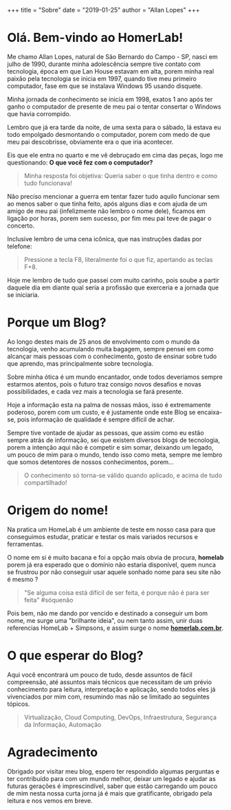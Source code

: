 +++
title = "Sobre"
date = "2019-01-25"
author = "Allan Lopes"
+++

# Olá. Bem-vindo ao HomerLab!

Me chamo Allan Lopes, natural de São Bernardo do Campo - SP, nasci em julho de 1990, durante minha adolescência sempre tive contato com tecnologia, época em que Lan House estavam em alta, porem minha real paixão pela tecnologia se inicia em 1997, quando tive meu primeiro computador, fase em que se instalava Windows 95 usando disquete.

Minha jornada de conhecimento se inicia em 1998, exatos 1 ano após ter ganho o computador de presente de meu pai o tentar consertar o Windows que havia corrompido.

Lembro que já era tarde da noite, de uma sexta para o sábado, lá estava eu todo empolgado desmontando o computador, porem com medo de que meu pai descobrisse, obviamente era o que iria acontecer.

Eis que ele entra no quarto e me vê debruçado em cima das peças, logo me questionando: **O que você fez com o computador?**

> Minha resposta foi objetiva: Queria saber o que tinha dentro e como tudo funcionava!

Não preciso mencionar a guerra em tentar fazer tudo aquilo funcionar sem ao menos saber o que tinha feito, após alguns dias e com ajuda de um amigo de meu pai (infelizmente não lembro o nome dele), ficamos em ligação por horas, porem sem sucesso, por fim meu pai teve de pagar o concerto.

Inclusive lembro de uma cena icônica, que nas instruções dadas por telefone:


> Pressione a tecla F8, literalmente foi o que fiz, apertando as teclas F+8.

Hoje me lembro de tudo que passei com muito carinho, pois soube a partir daquele dia em diante qual seria a profissão que exerceria e a jornada que se iniciaria.

# Porque um Blog?

Ao longo destes mais de 25 anos de envolvimento com o mundo da tecnologia, venho acumulando muita bagagem, sempre pensei em como alcançar mais pessoas com o conhecimento, gosto de ensinar sobre tudo que aprendo, mas principalmente sobre tecnologia.

Sobre minha ótica é um mundo encantador, onde todos deveríamos sempre estarmos atentos, pois o futuro traz consigo novos desafios e novas possibilidades, e cada vez mais a tecnologia se fará presente.

Hoje a informação esta na palma de nossas mãos, isso é extremamente poderoso, porem com um custo, e é justamente onde este Blog se encaixa-se, pois informação de qualidade é sempre difícil de achar.

Sempre tive vontade de ajudar as pessoas, que assim como eu estão sempre atrás de informação, sei que existem diversos blogs de tecnologia, porem a intenção aqui não é competir e sim somar, deixando um legado, um pouco de mim para o mundo, tendo isso como meta, sempre me lembro que somos detentores de nossos conhecimentos, porem...

> O conhecimento só torna-se válido quando aplicado, e acima de tudo compartilhado!

# Origem do nome!

Na pratica um HomeLab é um ambiente de teste em nosso casa para que conseguimos estudar, praticar e testar os mais variados recursos e ferramentas.

O nome em si é muito bacana e foi a opção mais obvia de procura, **homelab** porem já era esperado que o domínio não estaria disponível, quem nunca se frustrou por não conseguir usar aquele sonhado nome para seu site não é mesmo ?

> "Se alguma coisa está difícil de ser feita, é porque não é para ser feita" #sóquenão

Pois bem, não me dando por vencido e destinado a conseguir um bom nome, me surge uma "brilhante ideia", ou nem tanto assim, unir duas referencias HomeLab + Simpsons, e assim surge o nome [**homerlab.com.br**](https://homerlab.com.br/).

# O que esperar do Blog?

Aqui você encontrará um pouco de tudo, desde assuntos de fácil compreensão, até assuntos mais técnicos que necessitam de um prévio conhecimento para leitura, interpretação e aplicação, sendo todos eles já vivenciados por mim com, resumindo mas não se limitado ao seguintes tópicos.

> Virtualização, Cloud Computing, DevOps, Infraestrutura, Segurança da Informação, Automação

# Agradecimento

Obrigado por visitar meu blog, espero ter respondido algumas perguntas e ter contribuído para com um mundo melhor, deixar um legado e ajudar as futuras gerações é imprescindível, saber que estão carregando um pouco de mim nesta nossa curta jorna já é mais que gratificante, obrigado pela leitura e nos vemos em breve.
